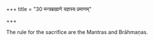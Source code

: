 +++
title = "30 मन्त्रब्राह्मणे यज्ञस्य प्रमाणम्"

+++

The rule for the sacrifice are the Mantras and Brāhmaṇas.


